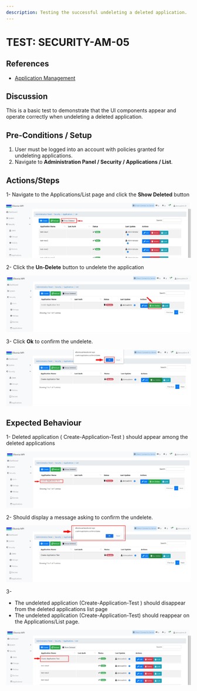 ```yaml
---
description: Testing the successful undeleting a deleted application.
---
```


# TEST: SECURITY-AM-05

## References

* [Application Management](../../../../../../operations/system-administration/security-administration/application-management.md)

## Discussion

This is a basic test to demonstrate that the UI components appear and operate correctly when undeleting  a deleted application.

## Pre-Conditions / Setup

1. User must be logged into an account with policies granted for undeleting applications.
2. Navigate to **Administration Panel / Security / Applications / List**.

## Actions/Steps

1- Navigate to the Applications/List page and click the **Show Deleted** button

![](../../../../../../.gitbook/assets/17.jpg)

2- Click the **Un-Delete** button to undelete the application

![](../../../../../../.gitbook/assets/18-1.jpg)

3- Click  **Ok** to confirm the undelete.

![](../../../../../../.gitbook/assets/18-3.jpg)

## Expected Behaviour

1- Deleted application ( Create-Application-Test ) should appear among the deleted applications

![](../../../../../../.gitbook/assets/18.jpg)

2- Should display a message asking to confirm the undelete.

![](../../../../../../.gitbook/assets/18-2.jpg)

3-

* The undeleted application (Create-Application-Test ) should disappear from the deleted applications list page&#x20;
* The undeleted application (Create-Application-Test) should reappear on the Applications/List page.

![](../../../../../../.gitbook/assets/18-4.jpg)

